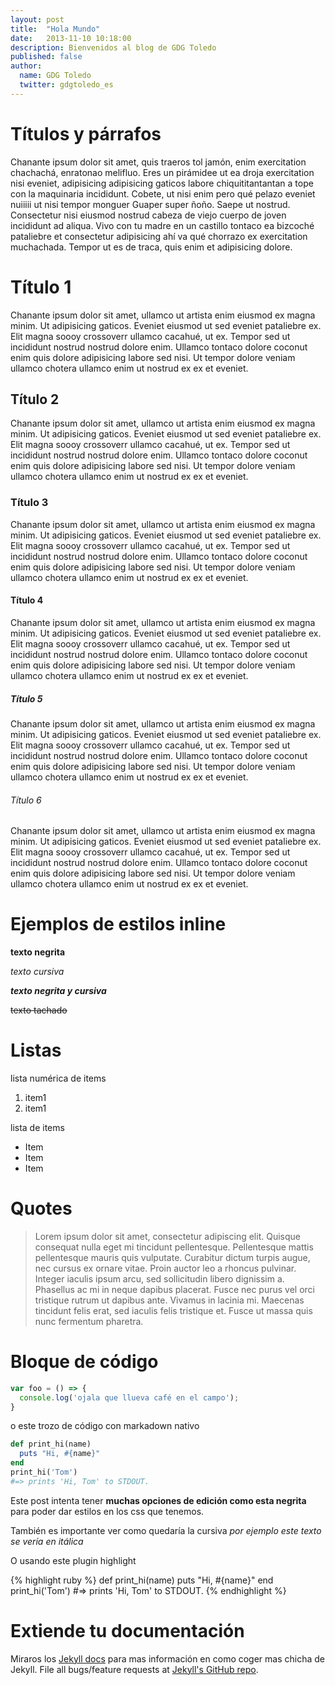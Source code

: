 ```yaml
---
layout: post
title:  "Hola Mundo"
date:   2013-11-10 10:18:00
description: Bienvenidos al blog de GDG Toledo
published: false
author:
  name: GDG Toledo
  twitter: gdgtoledo_es
---
```


# Títulos y párrafos

Chanante ipsum dolor sit amet, quis traeros tol jamón, enim exercitation chachachá, enratonao melifluo. Eres un pirámidee ut ea droja exercitation nisi eveniet, adipisicing adipisicing gaticos labore chiquititantantan a tope con la maquinaria incididunt. Cobete, ut nisi enim pero qué pelazo eveniet nuiiiii ut nisi tempor monguer Guaper super ñoño. Saepe ut nostrud. Consectetur nisi eiusmod nostrud cabeza de viejo cuerpo de joven incididunt ad aliqua. Vivo con tu madre en un castillo tontaco ea bizcoché pataliebre et consectetur adipisicing ahí va qué chorrazo ex exercitation muchachada. Tempor ut es de traca, quis enim et adipisicing dolore.

# Título 1
Chanante ipsum dolor sit amet, ullamco ut artista enim eiusmod ex magna minim. Ut adipisicing gaticos. Eveniet eiusmod ut sed eveniet pataliebre ex. Elit magna soooy crossoverr ullamco cacahué, ut ex. Tempor sed ut incididunt nostrud nostrud dolore enim. Ullamco tontaco dolore coconut enim quis dolore adipisicing labore sed nisi. Ut tempor dolore veniam ullamco chotera ullamco enim ut nostrud ex ex et eveniet.

## Título 2
Chanante ipsum dolor sit amet, ullamco ut artista enim eiusmod ex magna minim. Ut adipisicing gaticos. Eveniet eiusmod ut sed eveniet pataliebre ex. Elit magna soooy crossoverr ullamco cacahué, ut ex. Tempor sed ut incididunt nostrud nostrud dolore enim. Ullamco tontaco dolore coconut enim quis dolore adipisicing labore sed nisi. Ut tempor dolore veniam ullamco chotera ullamco enim ut nostrud ex ex et eveniet.

### Título 3
Chanante ipsum dolor sit amet, ullamco ut artista enim eiusmod ex magna minim. Ut adipisicing gaticos. Eveniet eiusmod ut sed eveniet pataliebre ex. Elit magna soooy crossoverr ullamco cacahué, ut ex. Tempor sed ut incididunt nostrud nostrud dolore enim. Ullamco tontaco dolore coconut enim quis dolore adipisicing labore sed nisi. Ut tempor dolore veniam ullamco chotera ullamco enim ut nostrud ex ex et eveniet.

#### Título 4
Chanante ipsum dolor sit amet, ullamco ut artista enim eiusmod ex magna minim. Ut adipisicing gaticos. Eveniet eiusmod ut sed eveniet pataliebre ex. Elit magna soooy crossoverr ullamco cacahué, ut ex. Tempor sed ut incididunt nostrud nostrud dolore enim. Ullamco tontaco dolore coconut enim quis dolore adipisicing labore sed nisi. Ut tempor dolore veniam ullamco chotera ullamco enim ut nostrud ex ex et eveniet.

##### Título 5
Chanante ipsum dolor sit amet, ullamco ut artista enim eiusmod ex magna minim. Ut adipisicing gaticos. Eveniet eiusmod ut sed eveniet pataliebre ex. Elit magna soooy crossoverr ullamco cacahué, ut ex. Tempor sed ut incididunt nostrud nostrud dolore enim. Ullamco tontaco dolore coconut enim quis dolore adipisicing labore sed nisi. Ut tempor dolore veniam ullamco chotera ullamco enim ut nostrud ex ex et eveniet.

###### Título 6
Chanante ipsum dolor sit amet, ullamco ut artista enim eiusmod ex magna minim. Ut adipisicing gaticos. Eveniet eiusmod ut sed eveniet pataliebre ex. Elit magna soooy crossoverr ullamco cacahué, ut ex. Tempor sed ut incididunt nostrud nostrud dolore enim. Ullamco tontaco dolore coconut enim quis dolore adipisicing labore sed nisi. Ut tempor dolore veniam ullamco chotera ullamco enim ut nostrud ex ex et eveniet.

# Ejemplos de estilos inline

**texto negrita**

_texto cursiva_

**_texto negrita y cursiva_**

~~texto tachado~~

# Listas

lista numérica de items

1. item1
2. item1

lista de items

* Item
* Item
* Item

# Quotes

> Lorem ipsum dolor sit amet, consectetur adipiscing elit. Quisque consequat nulla eget mi tincidunt pellentesque. Pellentesque mattis pellentesque mauris quis vulputate. Curabitur dictum turpis augue, nec cursus ex ornare vitae. Proin auctor leo a rhoncus pulvinar. Integer iaculis ipsum arcu, sed sollicitudin libero dignissim a. Phasellus ac mi in neque dapibus placerat. Fusce nec purus vel orci tristique rutrum ut dapibus ante. Vivamus in lacinia mi. Maecenas tincidunt felis erat, sed iaculis felis tristique et. Fusce ut massa quis nunc fermentum pharetra.

# Bloque de código

```javascript
var foo = () => {
  console.log('ojala que llueva café en el campo');
}
```

o este trozo de código con markadown nativo

```ruby
def print_hi(name)
  puts "Hi, #{name}"
end
print_hi('Tom')
#=> prints 'Hi, Tom' to STDOUT.
```

Este post intenta tener **muchas opciones de edición como esta negrita** para poder dar estilos en los css que tenemos.

También es importante ver como quedaría la cursiva _por ejemplo este texto se vería en itálica_

O usando este plugin highlight

{% highlight ruby %}
def print_hi(name)
  puts "Hi, #{name}"
end
print_hi('Tom')
#=> prints 'Hi, Tom' to STDOUT.
{% endhighlight %}

# Extiende tu documentación

Miraros los [Jekyll docs][jekyll] para mas información en como coger mas chicha de  Jekyll. File all bugs/feature requests at [Jekyll's GitHub repo][jekyll-gh].

[jekyll-gh]: https://github.com/mojombo/jekyll
[jekyll]:    http://jekyllrb.com
